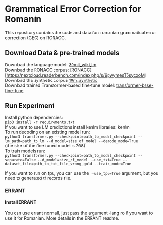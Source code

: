# Grammatical Error Correction for Romanin

This repository contains the code and data for: romanian grammatical error correction (GEC) on RONACC.  

## Download Data & pre-trained models  
Download the language model: [30mil_wiki_lm](https://nextcloud.readerbench.com/index.php/s/A6WpryeETrj7bJ6)  
Download the RONACC corpus: [RONACC][https://nextcloud.readerbench.com/index.php/s/9pwymesT5sycxoM]    
Download the synthetic corpus [10m_synthetic](https://nextcloud.readerbench.com/index.php/s/ijWCYZCwR9TM54d/download)   
Download trained Transformer-based fine-tune model: [transformer-base-fine-tune](https://nextcloud.readerbench.com/index.php/s/CPAS95MNyZGsKas)   

## Run Experiment  

Install python dependencies:  
`pip3 install -r requirements.txt`  
If you want to use LM predictions install kenlm libraries: [kenlm](https://github.com/kpu/kenlm)  
To run decoding on an existing model run:  
`python3 transformer.py --checkpoint=path_to_model_checkpoint --lm_path=path_to_lm --d_model=size_of_model --decode_mode=True`  
    (the size of the fine tuned model is 768)  
To train models run:  
`python3 transformer.py --checkpoint=path_to_model_checkpoint --separate=False --d_model=size_of_model --use_txt=True --dataset_file=path_to_txt_file_wrong_gold --train_mode=True`  

If you want to run on tpu, you can use the `--use_tpu=True` argument, but you need to generated tf records file.  

### ERRANT

#### Install ERRANT
You can use errant normall, just pass the argument -lang ro if you want to use it for Romanian.  More details in the ERRANT readme.